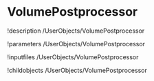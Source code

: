 <!-- MOOSE Documentation Stub: Remove this when content is added. -->

# VolumePostprocessor
!description /UserObjects/VolumePostprocessor

!parameters /UserObjects/VolumePostprocessor

!inputfiles /UserObjects/VolumePostprocessor

!childobjects /UserObjects/VolumePostprocessor
